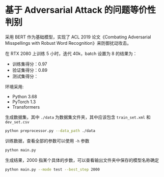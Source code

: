# 基于 Adversarial Attack 的问题等价性判别

采用 BERT 作为基础模型，实现了 ACL 2019 论文《Combating Adversarial Misspellings with Robust Word Recognition》来防御扰动攻击。

在 RTX 2080 上训练 5 小时，迭代 40k，batch 设置为 8 的结果为：
+ 训练集得分：0.97
+ 验证集得分：0.89
+ 测试集得分：

环境采用:
+ Python 3.68
+ PyTorch 1.3
+ Transformers

生成数据集，其中 `./data` 为数据集文件夹，其中应该包含 `train_set.xml` 和 `dev_set.csv`
```bash
python preprocessor.py --data_path ./data
```

训练数据，查看全部的参数可以使用 `-h` 参数
```bash
python main.py
```

生成结果，2000 指某个具体的步数，可以查看输出文件夹中保存的模型名称确定
```bash
python main.py --mode test --best_step 2000
```